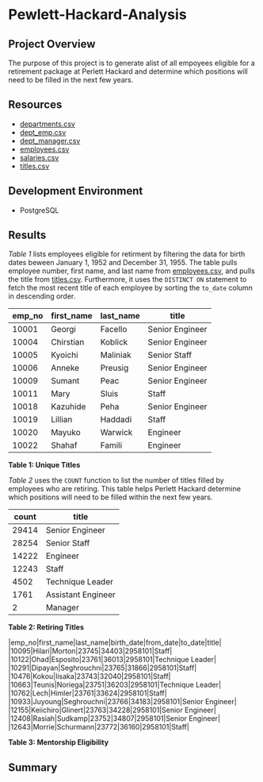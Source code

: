# Pewlett-Hackard-Analysis

## Project Overview

The purpose of this project is to generate alist of all empoyees eligible for a retirement package at Perlett Hackard and determine which positions will need to be filled in the next few years.



## Resources

* [departments.csv](https://github.com/emeryvarga/Pewlett-Hackard-Analysis/blob/fb451b0afe0bbc46a729167bc21af12271859ac7/Data/Extra%20Tables/departments.csv)
* [dept_emp.csv](https://github.com/emeryvarga/Pewlett-Hackard-Analysis/blob/fb451b0afe0bbc46a729167bc21af12271859ac7/Data/Extra%20Tables/dept_emp.csv)
* [dept_manager.csv](https://github.com/emeryvarga/Pewlett-Hackard-Analysis/blob/fb451b0afe0bbc46a729167bc21af12271859ac7/Data/Extra%20Tables/dept_manager.csv)
* [employees.csv](https://github.com/emeryvarga/Pewlett-Hackard-Analysis/blob/fb451b0afe0bbc46a729167bc21af12271859ac7/Data/Extra%20Tables/employees.csv)
* [salaries.csv](https://github.com/emeryvarga/Pewlett-Hackard-Analysis/blob/fbhttps://github.com/emeryvarga/Pewlett-Hackard-Analysis/blob/fb451b0afe0bbc46a729167bc21af12271859ac7/Data/Extra%20Tables/titles.csv)
* [titles.csv](https://github.com/emeryvarga/Pewlett-Hackard-Analysis/blob/7dc3f5e57ad371108667c255c33d0c4b64e8680a/Data/Extra%20Tables/titles.csv)

## Development Environment

* PostgreSQL

## Results

*Table 1* lists employees eligible for retirment by filtering the data for birth dates beween January 1, 1952 and December 31, 1955. The table pulls employee number, first name, and last name from [employees.csv](https://github.com/emeryvarga/Pewlett-Hackard-Analysis/blob/fb451b0afe0bbc46a729167bc21af12271859ac7/Data/Extra%20Tables/employees.csv), and pulls the title from [titles.csv](https://github.com/emeryvarga/Pewlett-Hackard-Analysis/blob/7dc3f5e57ad371108667c255c33d0c4b64e8680a/Data/Extra%20Tables/titles.csv). Furthermore, it uses the `DISTINCT ON` statement to fetch the most recent title of each employee by sorting the `to_date` column in descending order.


| emp_no | first_name	| last_name |	title |
| ------ | ---------- | --------- | ----- |
|10001|Georgi|Facello|Senior Engineer|
|10004|Chirstian|Koblick|Senior Engineer|
|10005|Kyoichi|Maliniak|Senior Staff|
|10006|Anneke|Preusig|Senior Engineer|
|10009|Sumant|Peac|Senior Engineer|
|10011|Mary|Sluis|Staff|
|10018|Kazuhide|Peha|Senior Engineer|
|10019|Lillian|Haddadi|Staff|
|10020|Mayuko|Warwick|Engineer|
|10022|Shahaf|Famili|Engineer|

**Table 1: Unique Titles**

*Table 2* uses the `COUNT` function to list the number of titles filled by employees who are retiring. This table helps Perlett Hackard determine which positions will need to be filled within the next few years.

|count|title|
| ------ | ---------- |
|29414|Senior Engineer|
|28254|Senior Staff|
|14222|Engineer|
|12243|Staff|
|4502|Technique Leader|
|1761|Assistant Engineer|
|2|Manager|

**Table 2: Retiring Titles**



|emp_no|first_name|last_name|birth_date|from_date|to_date|title|
|10095|Hilari|Morton|23745|34403|2958101|Staff|
|10122|Ohad|Esposito|23761|36013|2958101|Technique Leader|
|10291|Dipayan|Seghrouchni|23765|31866|2958101|Staff|
|10476|Kokou|Iisaka|23743|32040|2958101|Staff|
|10663|Teunis|Noriega|23751|36203|2958101|Technique Leader|
|10762|Lech|Himler|23761|33624|2958101|Staff|
|10933|Juyoung|Seghrouchni|23766|34183|2958101|Senior Engineer|
|12155|Keiichiro|Glinert|23763|34228|2958101|Senior Engineer|
|12408|Rasiah|Sudkamp|23752|34807|2958101|Senior Engineer|
|12643|Morrie|Schurmann|23772|36160|2958101|Staff|

**Table 3: Mentorship Eligibility**


## Summary
